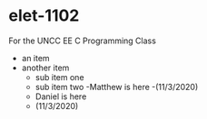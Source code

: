 # elet-1102
For the UNCC EE C Programming Class

- an item
- another item
  - sub item one
  - sub item two
  -Matthew is here
  -(11/3/2020)
  - Daniel is here
  - (11/3/2020)
